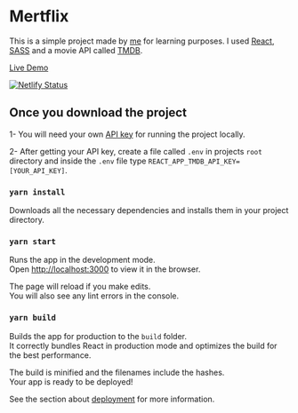# Mertflix

This is a simple project made by [me](https://m2t.dev) for learning purposes.
I used [React](https://reactjs.org/), [SASS](https://sass-lang.com/) and a movie API called [TMDB](https://www.themoviedb.org/).

[Live Demo](https://mertflix.netlify.app/)

[![Netlify Status](https://api.netlify.com/api/v1/badges/6282557b-37d1-41c5-9ce7-1cfcf0861e5c/deploy-status)](https://app.netlify.com/sites/mertflix/deploys)

## Once you download the project

1- You will need your own [API key](https://developers.themoviedb.org/3/getting-started/introduction) for running the project locally.

2- After getting your API key, create a file called `.env` in projects `root` directory and inside the `.env` file type `REACT_APP_TMDB_API_KEY=[YOUR_API_KEY]`.

### `yarn install`

Downloads all the necessary dependencies and installs them in your project directory.

### `yarn start`

Runs the app in the development mode.\
Open [http://localhost:3000](http://localhost:3000) to view it in the browser.

The page will reload if you make edits.\
You will also see any lint errors in the console.

### `yarn build`

Builds the app for production to the `build` folder.\
It correctly bundles React in production mode and optimizes the build for the best performance.

The build is minified and the filenames include the hashes.\
Your app is ready to be deployed!

See the section about [deployment](https://facebook.github.io/create-react-app/docs/deployment) for more information.
